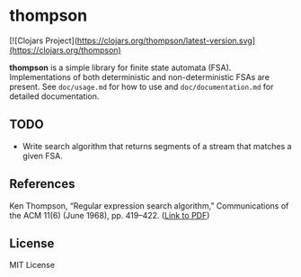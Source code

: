 # thompson

[![Clojars Project](https://clojars.org/thompson/latest-version.svg](https://clojars.org/thompson)

**thompson** is a simple library for finite state automata (FSA).
Implementations of both deterministic and non-deterministic FSAs
are present. See `doc/usage.md` for how to use and
`doc/documentation.md` for detailed documentation.

## TODO

- Write search algorithm that returns segments of a stream that
matches a given FSA.

## References

Ken Thompson, “Regular expression search algorithm,” Communications of the ACM 11(6) (June 1968), pp. 419–422. ([Link to PDF](http://www.fing.edu.uy/inco/cursos/intropln/material/p419-thompson.pdf))

## License

MIT License
